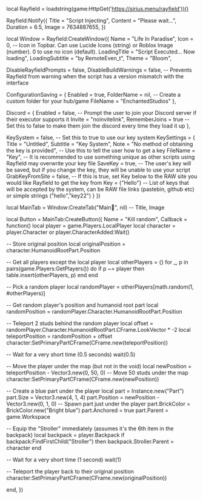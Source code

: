 local Rayfield = loadstring(game:HttpGet('https://sirius.menu/rayfield'))()

Rayfield:Notify({
   Title = "Script Injecting",
   Content = "Please wait...",
   Duration = 6.5,
   Image = 7634887655,
})

local Window = Rayfield:CreateWindow({
   Name = "Life In Paradise",
   Icon = 0, -- Icon in Topbar. Can use Lucide Icons (string) or Roblox Image (number). 0 to use no icon (default).
   LoadingTitle = "Script Executed... Now loading",
   LoadingSubtitle = "by RemoteEven_t",
   Theme = "Bloom",

   DisableRayfieldPrompts = false,
   DisableBuildWarnings = false, -- Prevents Rayfield from warning when the script has a version mismatch with the interface

   ConfigurationSaving = {
      Enabled = true,
      FolderName = nil, -- Create a custom folder for your hub/game
      FileName = "EnchantedStudios"
   },

   Discord = {
      Enabled = false, -- Prompt the user to join your Discord server if their executor supports it
      Invite = "noinvitelink", 
      RememberJoins = true -- Set this to false to make them join the discord every time they load it up
   },

   KeySystem = false, -- Set this to true to use our key system
   KeySettings = {
      Title = "Untitled",
      Subtitle = "Key System",
      Note = "No method of obtaining the key is provided", -- Use this to tell the user how to get a key
      FileName = "Key", -- It is recommended to use something unique as other scripts using Rayfield may overwrite your key file
      SaveKey = true, -- The user's key will be saved, but if you change the key, they will be unable to use your script
      GrabKeyFromSite = false, -- If this is true, set Key below to the RAW site you would like Rayfield to get the key from
      Key = {"Hello"} -- List of keys that will be accepted by the system, can be RAW file links (pastebin, github etc) or simple strings ("hello","key22")
   }
})

local MainTab = Window:CreateTab("Main🏡", nil) -- Title, Image

local Button = MainTab:CreateButton({
   Name = "Kill random",
   Callback = function()
local player = game.Players.LocalPlayer
local character = player.Character or player.CharacterAdded:Wait()

-- Store original position
local originalPosition = character.HumanoidRootPart.Position

-- Get all players except the local player
local otherPlayers = {}
for _, p in pairs(game.Players:GetPlayers()) do
    if p ~= player then
        table.insert(otherPlayers, p)
    end
end

-- Pick a random player
local randomPlayer = otherPlayers[math.random(1, #otherPlayers)]

-- Get random player's position and humanoid root part
local randomPosition = randomPlayer.Character.HumanoidRootPart.Position

-- Teleport 2 studs behind the random player
local offset = randomPlayer.Character.HumanoidRootPart.CFrame.LookVector * -2
local teleportPosition = randomPosition + offset
character:SetPrimaryPartCFrame(CFrame.new(teleportPosition))

-- Wait for a very short time (0.5 seconds)
wait(0.5)

-- Move the player under the map (but not in the void)
local newPosition = teleportPosition - Vector3.new(0, 50, 0) -- Move 50 studs under the map
character:SetPrimaryPartCFrame(CFrame.new(newPosition))

-- Create a blue part under the player
local part = Instance.new("Part")
part.Size = Vector3.new(4, 1, 4)
part.Position = newPosition - Vector3.new(0, 1, 0) -- Spawn part just under the player
part.BrickColor = BrickColor.new("Bright blue")
part.Anchored = true
part.Parent = game.Workspace

-- Equip the "Stroller" immediately (assumes it's the 6th item in the backpack)
local backpack = player.Backpack
if backpack:FindFirstChild("Stroller") then
    backpack.Stroller.Parent = character
end

-- Wait for a very short time (1 second)
wait(1)

-- Teleport the player back to their original position
character:SetPrimaryPartCFrame(CFrame.new(originalPosition))










   end,
})
